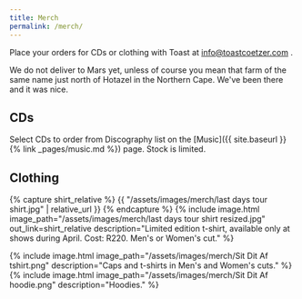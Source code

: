 ```yaml
---
title: Merch
permalink: /merch/
---
```


Place your orders for CDs or clothing with Toast at <info@toastcoetzer.com> .

We do not deliver to Mars yet, unless of course you mean that farm of the same name just north of Hotazel in the Northern Cape. We've been there and it was nice.


## CDs

Select CDs to order from Discography list on the [Music]({{ site.baseurl }}{% link _pages/music.md %}) page. Stock is limited.


## Clothing

{% capture shirt_relative %}
    {{ "/assets/images/merch/last days tour shirt.jpg" | relative_url }}
{% endcapture %}
{% include image.html
    image_path="/assets/images/merch/last days tour shirt resized.jpg"
    out_link=shirt_relative
    description="Limited edition t-shirt, available only at shows during April. Cost: R220. Men's or Women's cut."
%}


<div class="medium">
    {% include image.html
        image_path="/assets/images/merch/Sit Dit Af tshirt.png"
        description="Caps and t-shirts in Men's and Women's cuts."
    %}
</div>

<div class="medium">
    {% include image.html
        image_path="/assets/images/merch/Sit Dit Af hoodie.png"
        description="Hoodies."
    %}
</div>
